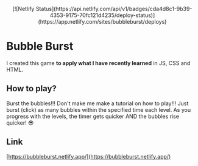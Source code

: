 <p align="center">
[![Netlify Status](https://api.netlify.com/api/v1/badges/cda4d8c1-9b39-4353-9175-70fc121d4235/deploy-status)](https://app.netlify.com/sites/bubbleburst/deploys)
</p>

# Bubble Burst

I created this game **to apply what I have recently learned** in JS, CSS and HTML.

## How to play?

Burst the bubbles!!! Don't make me make a tutorial on how to play!!! Just burst (click) as many bubbles within the specified time each level. As you progress with the levels, the timer gets quicker AND the bubbles rise quicker! 😎

## Link

[https://bubbleburst.netlify.app/](https://bubbleburst.netlify.app/)
